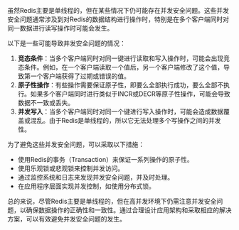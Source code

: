 虽然Redis主要是单线程的，但在某些情况下仍可能存在并发安全问题。这些并发安全问题通常涉及到对Redis的数据结构进行操作时，特别是在多个客户端同时对同一数据进行读写操作时可能会发生。

以下是一些可能导致并发安全问题的情况：

1. **竞态条件**：当多个客户端同时对同一键进行读取和写入操作时，可能会出现竞态条件。例如，在一个客户端读取一个值后，另一个客户端修改了这个值，导致第一个客户端获得了过期或错误的值。
2. **原子性操作**：有些操作需要保证原子性，即要么全部执行成功，要么全部不执行。如果多个客户端同时进行类似于INCR或DECR等原子性操作，可能会导致数据不一致或丢失。
3. **并发写入**：当多个客户端同时对同一个键进行写入操作时，可能会造成数据覆盖或混乱。由于Redis是单线程的，所以它无法处理多个写操作之间的并发性。

为了避免这些并发安全问题，可以采取以下措施：

- 使用Redis的事务（Transaction）来保证一系列操作的原子性。
- 使用乐观锁或悲观锁来控制并发访问。
- 通过监控系统和日志来发现并发安全问题，并及时处理。
- 在应用程序层面实现并发控制，如使用分布式锁。

总的来说，尽管Redis主要是单线程的，但在高并发环境下仍需注意并发安全问题，以确保数据操作的正确性和一致性。通过合理设计应用架构和采取相应的解决方案，可以有效避免并发安全问题的发生。